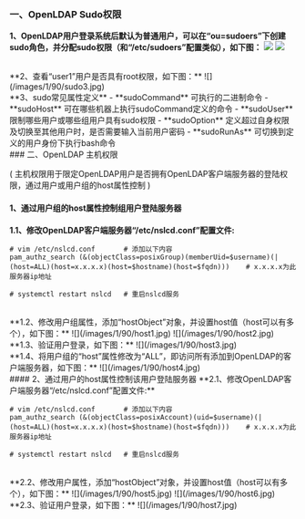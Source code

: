 
### 一、OpenLDAP Sudo权限
**1、OpenLDAP用户登录系统后默认为普通用户，可以在“ou=sudoers”下创建sudo角色，并分配sudo权限（和“/etc/sudoers”配置类似），如下图：**
![](/images/1/90/sudo1.jpg)
![](/images/1/90/sudo2.jpg)

<br />
**2、查看“user1”用户是否具有root权限，如下图：**
![](/images/1/90/sudo3.jpg)

<br />
**3、sudo常见属性定义**
- **sudoCommand**
    可执行的二进制命令
- **sudoHost**
    可在哪些机器上执行sudoCommand定义的命令
- **sudoUser**
    限制哪些用户或哪些组用户具有sudo权限
- **sudoOption**
    定义超过自身权限及切换至其他用户时，是否需要输入当前用户密码
- **sudoRunAs**
    可切换到定义的用户身份下执行bash命令

<br />
### 二、OpenLDAP 主机权限

( 主机权限用于限定OpenLDAP用户是否拥有OpenLDAP客户端服务器的登陆权限，通过用户或用户组的host属性控制 )

#### 1、通过用户组的host属性控制组用户登陆服务器
**1.1、修改OpenLDAP客户端服务器“/etc/nslcd.conf”配置文件:**

```shell
# vim /etc/nslcd.conf       # 添加以下内容
pam_authz_search (&(objectClass=posixGroup)(memberUid=$username)(|(host=ALL)(host=x.x.x.x)(host=$hostname)(host=$fqdn)))    # x.x.x.x为此服务器ip地址

# systemctl restart nslcd   # 重启nslcd服务
```

<br />
**1.2、修改用户组属性，添加“hostObject”对象，并设置host值（host可以有多个），如下图：**
![](/images/1/90/host1.jpg)
![](/images/1/90/host2.jpg)

<br />
**1.3、验证用户登录，如下图：**
![](/images/1/90/host3.jpg)

<br />
**1.4、将用户组的“host”属性修改为“ALL”，即访问所有添加到OpenLDAP的客户端服务器，如下图：**
![](/images/1/90/host4.jpg)


<br />
#### 2、通过用户的host属性控制该用户登陆服务器
**2.1、修改OpenLDAP客户端服务器“/etc/nslcd.conf”配置文件:**

```shell
# vim /etc/nslcd.conf       # 添加以下内容
pam_authz_search (&(objectClass=posixAccount)(uid=$username)(|(host=ALL)(host=x.x.x.x)(host=$hostname)(host=$fqdn)))    # x.x.x.x为此服务器ip地址

# systemctl restart nslcd   # 重启nslcd服务
```

<br />
**2.2、修改用户属性，添加“hostObject”对象，并设置host值（host可以有多个），如下图：**
![](/images/1/90/host5.jpg)
![](/images/1/90/host6.jpg)

<br />
**2.3、验证用户登录，如下图：**
![](/images/1/90/host7.jpg)



